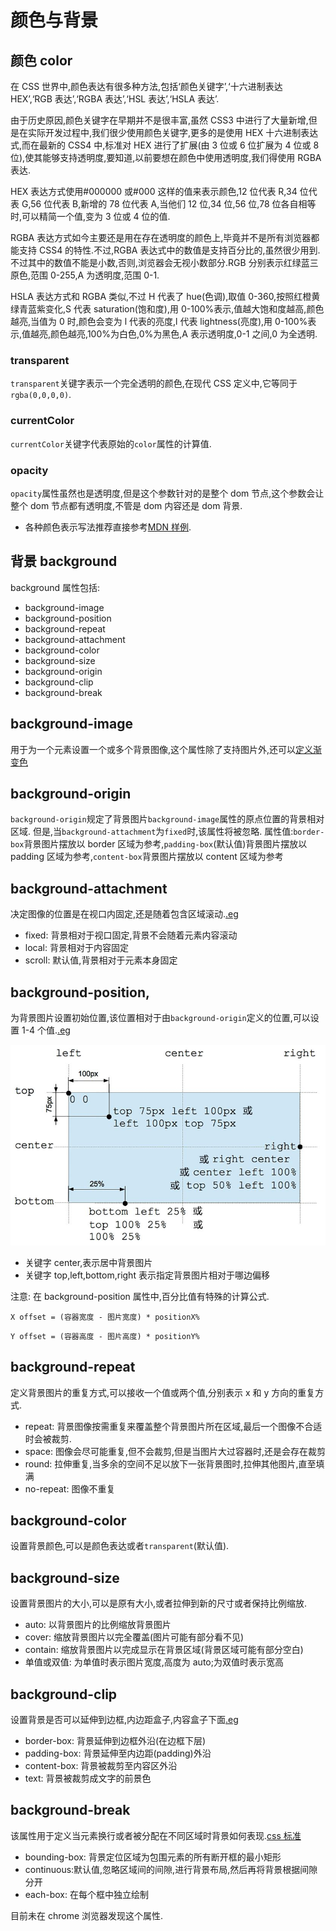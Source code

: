 # 颜色与背景

## 颜色 color

在 CSS 世界中,颜色表达有很多种方法,包括‘颜色关键字’,‘十六进制表达 HEX’,‘RGB 表达’,‘RGBA 表达’,‘HSL 表达’,‘HSLA 表达’.

由于历史原因,颜色关键字在早期并不是很丰富,虽然 CSS3 中进行了大量新增,但是在实际开发过程中,我们很少使用颜色关键字,更多的是使用 HEX 十六进制表达式,而在最新的 CSS4 中,标准对 HEX 进行了扩展(由 3 位或 6 位扩展为 4 位或 8 位),使其能够支持透明度,要知道,以前要想在颜色中使用透明度,我们得使用 RGBA 表达.

HEX 表达方式使用#000000 或#000 这样的值来表示颜色,12 位代表 R,34 位代表 G,56 位代表 B,新增的 78 位代表 A,当他们 12 位,34 位,56 位,78 位各自相等时,可以精简一个值,变为 3 位或 4 位的值.

RGBA 表达方式如今主要还是用在存在透明度的颜色上,毕竟并不是所有浏览器都能支持 CSS4 的特性.不过,RGBA 表达式中的数值是支持百分比的,虽然很少用到.不过其中的数值不能是小数,否则,浏览器会无视小数部分.RGB 分别表示红绿蓝三原色,范围 0-255,A 为透明度,范围 0-1.

HSLA 表达方式和 RGBA 类似,不过 H 代表了 hue(色调),取值 0-360,按照红橙黄绿青蓝紫变化,S 代表 saturation(饱和度),用 0-100%表示,值越大饱和度越高,颜色越亮,当值为 0 时,颜色会变为 l 代表的亮度,l 代表 lightness(亮度),用 0-100%表示,值越亮,颜色越亮,100%为白色,0%为黑色,A 表示透明度,0-1 之间,0 为全透明.

### transparent

`transparent`关键字表示一个完全透明的颜色,在现代 CSS 定义中,它等同于`rgba(0,0,0,0)`.

### currentColor

`currentColor`关键字代表原始的`color`属性的计算值.

### opacity

`opacity`属性虽然也是透明度,但是这个参数针对的是整个 dom 节点,这个参数会让整个 dom 节点都有透明度,不管是 dom 内容还是 dom 背景.

- 各种颜色表示写法推荐直接参考[MDN 样例](https://developer.mozilla.org/zh-CN/docs/Web/CSS/color_value#RGB%E7%9A%84%E5%A4%9A%E7%A7%8D%E8%AF%AD%E6%B3%95).

## 背景 background

background 属性包括:

- background-image
- background-position
- background-repeat
- background-attachment
- background-color
- background-size
- background-origin
- background-clip
- background-break

## background-image

用于为一个元素设置一个或多个背景图像,这个属性除了支持图片外,还可以[定义渐变色](https://developer.mozilla.org/zh-CN/docs/Web/CSS/background-image)

## background-origin

`background-origin`规定了背景图片`background-image`属性的原点位置的背景相对区域.
但是,当`background-attachment`为`fixed`时,该属性将被忽略.
属性值:`border-box`背景图片摆放以 border 区域为参考,`padding-box`(默认值)背景图片摆放以 padding 区域为参考,`content-box`背景图片摆放以 content 区域为参考

## background-attachment

决定图像的位置是在视口内固定,还是随着包含区域滚动.[.eg](https://developer.mozilla.org/zh-CN/docs/Web/CSS/background-attachment)

- fixed: 背景相对于视口固定,背景不会随着元素内容滚动
- local: 背景相对于内容固定
- scroll: 默认值,背景相对于元素本身固定

## background-position,

为背景图片设置初始位置,该位置相对于由`background-origin`定义的位置,可以设置 1-4 个值.[.eg](https://developer.mozilla.org/zh-CN/docs/Web/CSS/background-position)

![position示意](./images/position.png)

- 关键字 center,表示居中背景图片
- 关键字 top,left,bottom,right 表示指定背景图片相对于哪边偏移

注意: 在 background-position 属性中,百分比值有特殊的计算公式.

`X offset = (容器宽度 - 图片宽度) * positionX%`

`Y offset = (容器高度 - 图片高度) * positionY%`

## background-repeat

定义背景图片的重复方式,可以接收一个值或两个值,分别表示 x 和 y 方向的重复方式.

- repeat: 背景图像按需重复来覆盖整个背景图片所在区域,最后一个图像不合适时会被裁剪.
- space: 图像会尽可能重复,但不会裁剪,但是当图片大过容器时,还是会存在裁剪
- round: 拉伸重复,当多余的空间不足以放下一张背景图时,拉伸其他图片,直至填满
- no-repeat: 图像不重复

## background-color

设置背景颜色,可以是颜色表达或者`transparent`(默认值).

## background-size

设置背景图片的大小,可以是原有大小,或者拉伸到新的尺寸或者保持比例缩放.

- auto: 以背景图片的比例缩放背景图片
- cover: 缩放背景图片以完全覆盖(图片可能有部分看不见)
- contain: 缩放背景图片以完成显示在背景区域(背景区域可能有部分空白)
- 单值或双值: 为单值时表示图片宽度,高度为 auto;为双值时表示宽高

## background-clip

设置背景是否可以延伸到边框,内边距盒子,内容盒子下面[.eg](https://developer.mozilla.org/zh-CN/docs/Web/CSS/background-clip)

- border-box: 背景延伸到边框外沿(在边框下层)
- padding-box: 背景延伸至内边距(padding)外沿
- content-box: 背景被裁剪至内容区外沿
- text: 背景被裁剪成文字的前景色

## background-break

该属性用于定义当元素换行或者被分配在不同区域时背景如何表现.[css 标准](https://www.w3.org/TR/2008/WD-css3-background-20080910/#the-background-break)

- bounding-box: 背景定位区域为包围元素的所有断开框的最小矩形
- continuous:默认值,忽略区域间的间隙,进行背景布局,然后再将背景根据间隙分开
- each-box: 在每个框中独立绘制

目前未在 chrome 浏览器发现这个属性.
